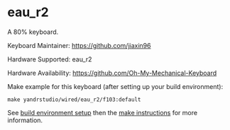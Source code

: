 eau_r2
===

A 80% keyboard.

Keyboard Maintainer: https://github.com/jiaxin96

Hardware Supported: eau_r2  

Hardware Availability: https://github.com/Oh-My-Mechanical-Keyboard 

Make example for this keyboard (after setting up your build environment):

    make yandrstudio/wired/eau_r2/f103:default

See [build environment setup](https://docs.qmk.fm/#/getting_started_build_tools) then the [make instructions](https://docs.qmk.fm/#/getting_started_make_guide) for more information.
